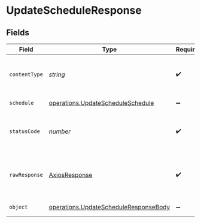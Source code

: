 # UpdateScheduleResponse


## Fields

| Field                                                                                                 | Type                                                                                                  | Required                                                                                              | Description                                                                                           |
| ----------------------------------------------------------------------------------------------------- | ----------------------------------------------------------------------------------------------------- | ----------------------------------------------------------------------------------------------------- | ----------------------------------------------------------------------------------------------------- |
| `contentType`                                                                                         | *string*                                                                                              | :heavy_check_mark:                                                                                    | HTTP response content type for this operation                                                         |
| `schedule`                                                                                            | [operations.UpdateScheduleSchedule](../../../sdk/models/operations/updatescheduleschedule.md)         | :heavy_minus_sign:                                                                                    | A schedule object.                                                                                    |
| `statusCode`                                                                                          | *number*                                                                                              | :heavy_check_mark:                                                                                    | HTTP response status code for this operation                                                          |
| `rawResponse`                                                                                         | [AxiosResponse](https://axios-http.com/docs/res_schema)                                               | :heavy_check_mark:                                                                                    | Raw HTTP response; suitable for custom response parsing                                               |
| `object`                                                                                              | [operations.UpdateScheduleResponseBody](../../../sdk/models/operations/updatescheduleresponsebody.md) | :heavy_minus_sign:                                                                                    | Error response.                                                                                       |